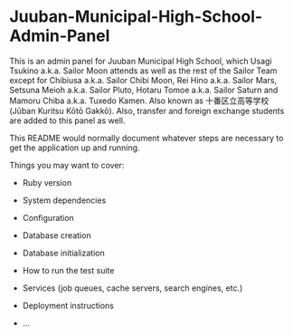 # Juuban-Municipal-High-School-Admin-Panel

This is an admin panel for Juuban Municipal High School, which Usagi Tsukino a.k.a. Sailor Moon attends as well as the rest of the Sailor Team except for Chibiusa a.k.a. Sailor Chibi Moon, Rei Hino a.k.a. Sailor Mars, Setsuna Meioh a.k.a. Sailor Pluto, Hotaru Tomoe a.k.a. Sailor Saturn and Mamoru Chiba a.k.a. Tuxedo Kamen. Also known as 十番区立高等学校 (Jūban Kuritsu Kōtō Gakkō). Also, transfer and foreign exchange students are added to this panel as well.

This README would normally document whatever steps are necessary to get the
application up and running.

Things you may want to cover:

* Ruby version

* System dependencies

* Configuration

* Database creation

* Database initialization

* How to run the test suite

* Services (job queues, cache servers, search engines, etc.)

* Deployment instructions

* ...
